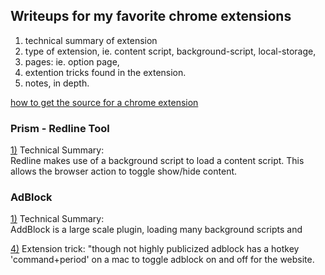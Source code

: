 ## Writeups for my favorite chrome extensions

1) technical summary of extension
2) type of extension, ie. content script, background-script, local-storage, 
3) pages: ie. option page, 
4) extention tricks found in the extension.
5) notes, in depth.

[how to get the source for a chrome extension](https://docs.google.com/presentation/d/1tFtVWwH2kXAbh4EzFAZdrvr1adUqJTxwsHnHn3LTsCs/edit?usp=sharing)

### Prism - Redline Tool

[1)](https://github.com/MichaelDimmitt/writeups-for-favorite-chrome-extensions#writeups-for-my-favorite-chrome-extensions) Technical Summary:<br/>
Redline makes use of a background script to load a content script. This allows the browser action to toggle show/hide content.

### AdBlock

[1)](https://github.com/MichaelDimmitt/writeups-for-favorite-chrome-extensions#writeups-for-my-favorite-chrome-extensions) Technical Summary:<br/>
AddBlock is a large scale plugin, loading many background scripts and 


[4)](https://github.com/MichaelDimmitt/writeups-for-favorite-chrome-extensions#writeups-for-my-favorite-chrome-extensions) Extension trick: "though not highly publicized adblock has a hotkey 'command+period' on a mac to toggle adblock on and off for the website. 

